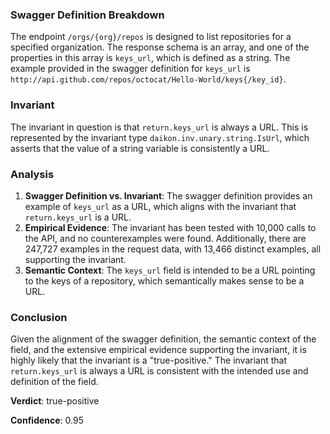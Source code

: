 ### Swagger Definition Breakdown
The endpoint `/orgs/{org}/repos` is designed to list repositories for a specified organization. The response schema is an array, and one of the properties in this array is `keys_url`, which is defined as a string. The example provided in the swagger definition for `keys_url` is `http://api.github.com/repos/octocat/Hello-World/keys{/key_id}`.

### Invariant
The invariant in question is that `return.keys_url` is always a URL. This is represented by the invariant type `daikon.inv.unary.string.IsUrl`, which asserts that the value of a string variable is consistently a URL.

### Analysis
1. **Swagger Definition vs. Invariant**: The swagger definition provides an example of `keys_url` as a URL, which aligns with the invariant that `return.keys_url` is a URL.
2. **Empirical Evidence**: The invariant has been tested with 10,000 calls to the API, and no counterexamples were found. Additionally, there are 247,727 examples in the request data, with 13,466 distinct examples, all supporting the invariant.
3. **Semantic Context**: The `keys_url` field is intended to be a URL pointing to the keys of a repository, which semantically makes sense to be a URL.

### Conclusion
Given the alignment of the swagger definition, the semantic context of the field, and the extensive empirical evidence supporting the invariant, it is highly likely that the invariant is a "true-positive." The invariant that `return.keys_url` is always a URL is consistent with the intended use and definition of the field.

**Verdict**: true-positive

**Confidence**: 0.95

